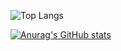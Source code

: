 ![Top Langs](https://github-readme-stats.vercel.app/api/top-langs/?username=KatouMegumii&size_weight=0.5&count_weight=0.5)


[![Anurag's GitHub stats](https://github-readme-stats.vercel.app/api?username=KatouMegumii)](https://github.com/anuraghazra/github-readme-stats)



<!--
**KatouMegumii/KatouMegumii** is a ✨ _special_ ✨ repository because its `README.md` (this file) appears on your GitHub profile.

Here are some ideas to get you started:

- 🔭 I’m currently working on ...
- 🌱 I’m currently learning ...
- 👯 I’m looking to collaborate on ...
- 🤔 I’m looking for help with ...
- 💬 Ask me about ...
- 📫 How to reach me: ...
- 😄 Pronouns: ...
- ⚡ Fun fact: ...
-->
